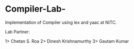 Compiler-Lab-
=============


 Implementation of Compiler using lex and yaac at NITC.
 
 Lab Partner:
 
1> Chetan S. Roa 
2> Dinesh Krishnamurthy
3> Gautam Kumar

